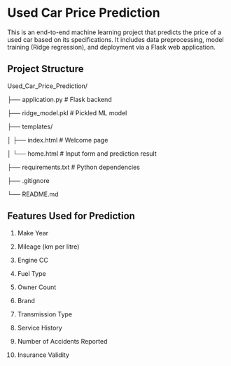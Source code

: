 # **Used Car Price Prediction** 
This is an end-to-end machine learning project that predicts the price of a used car based on its specifications. It includes data preprocessing, model training (Ridge regression), and deployment via a Flask web application.

## Project Structure
Used_Car_Price_Prediction/

├── application.py              # Flask backend

├── ridge_model.pkl             # Pickled ML model

├── templates/

│   ├── index.html              # Welcome page

│   └── home.html               # Input form and prediction result

├── requirements.txt            # Python dependencies

├── .gitignore

└── README.md

## Features Used for Prediction

1. Make Year

2. Mileage (km per litre)

3. Engine CC

4. Fuel Type

5. Owner Count

6. Brand

7. Transmission Type

8. Service History

9. Number of Accidents Reported

10. Insurance Validity
